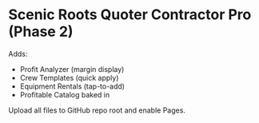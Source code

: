 # Scenic Roots Quoter Contractor Pro (Phase 2)

Adds:
- Profit Analyzer (margin display)
- Crew Templates (quick apply)
- Equipment Rentals (tap-to-add)
- Profitable Catalog baked in

Upload all files to GitHub repo root and enable Pages.
